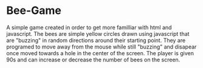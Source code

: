 # Bee-Game
A simple game created in order to get more familliar with html and javascript.
The bees are simple yellow circles drawn using javascript that are "buzzing" in random directions around their starting point. 
They are programed to move away from the mouse while still "buzzing" and disapear once moved towards a hole in the center of the screen. The player is given 90s and can increase or decrease the number of bees on the screen. 
